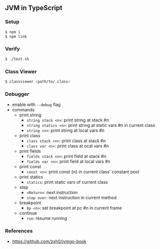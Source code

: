 ## JVM in TypeScript

### Setup

```bash
$ npm i
$ npm link
```

### Verify

```bash
$ ./test.sh
```

### Class Viewer

```bash
$ classviewer <path/to/.class>
```

### Debugger

* enable with `--debug` flag
* commands
  * print string
    * `string stack <n>`: print string at stack #n
    * `string statics <n>`: print string at static vars #n in current class
    * `string <n>`: print string at local vars #n
  * print class
    * `class stack <n>`: print class at stack #n
    * `class var <n>`: print class at ocal vars #n
  * print fields
    * `fields stack <n>`: print field at stack #n
    * `fields var <n>`: print field at local vars #n
  * print const
    * `const <n>`: print const {n} in current class' constant pool
  * print statics
    * `statics`: print static vars of current class
  * step
    * `<Return>`: next instruction
    * `step over`: next instruction in current method
  * breakpoint
    * `bp <n>`: set breakpoint at pc #n in current frame
  * continue
    * `run`: resume running

### References
* https://github.com/zxh0/jvmgo-book
